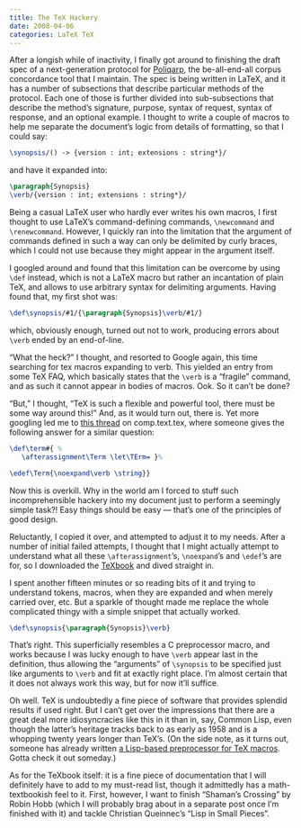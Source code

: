 ```yaml
---
title: The TeX Hackery
date: 2008-04-06
categories: LaTeX TeX
---
```


After a longish while of inactivity, I finally got around to finishing the draft spec of a next-generation protocol for [Poliqarp][1], the be-all-end-all corpus concordance tool that I maintain. The spec is being written in LaTeX, and it has a number of subsections that describe particular methods of the protocol. Each one of those is further divided into sub-subsections that describe the method’s signature, purpose, syntax of request, syntax of response, and an optional example. I thought to write a couple of macros to help me separate the document’s logic from details of formatting, so that I could say:

```latex
\synopsis/() -> {version : int; extensions : string*}/
```
and have it expanded into:

```latex
\paragraph{Synopsis}
\verb/{version : int; extensions : string*}/
```

Being a casual LaTeX user who hardly ever writes his own macros, I first thought to use LaTeX’s command-defining commands, `\newcommand` and `\renewcommand`. However, I quickly ran into the limitation that the argument of commands defined in such a way can only be delimited by curly braces, which I could not use because they might appear in the argument itself.

I googled around and found that this limitation can be overcome by using `\def` instead, which is not a LaTeX macro but rather an incantation of plain TeX, and allows to use arbitrary syntax for delimiting arguments. Having found that, my first shot was:

```latex
\def\synopsis/#1/{\paragraph{Synopsis}\verb/#1/}
```

which, obviously enough, turned out not to work, producing errors about `\verb` ended by an end-of-line.

“What the heck?” I thought, and resorted to Google again, this time searching for tex macros expanding to verb. This yielded an entry from some TeX FAQ, which basically states that the `\verb` is a “fragile” command, and as such it cannot appear in bodies of macros. Ook. So it can’t be done?

“But,” I thought, “TeX is such a flexible and powerful tool, there must be some way around this!” And, as it would turn out, there is. Yet more googling led me to [this thread][2] on comp.text.tex, where someone gives the following answer for a similar question:

```latex
\def\term#{ %
   \afterassignment\Term \let\TErm= }%

\edef\Term{\noexpand\verb \string}}
```

Now this is overkill. Why in the world am I forced to stuff such incomprehensible hackery into my document just to perform a seemingly simple task?! Easy things should be easy — that’s one of the principles of good design.

Reluctantly, I copied it over, and attempted to adjust it to my needs. After a number of initial failed attempts, I thought that I might actually attempt to understand what all these `\afterassignment`’s, `\noexpand`’s and `\edef`’s are for, so I downloaded the [TeXbook][3] and dived straight in.

I spent another fifteen minutes or so reading bits of it and trying to understand tokens, macros, when they are expanded and when merely carried over, etc. But a sparkle of thought made me replace the whole complicated thingy with a simple snippet that actually worked.

```latex
\def\synopsis{\paragraph{Synopsis}\verb}
```

That’s right. This superficially resembles a C preprocessor macro, and works because I was lucky enough to have `\verb` appear last in the definition, thus allowing the “arguments” of `\synopsis` to be specified just like arguments to `\verb` and fit at exactly right place. I’m almost certain that it does not always work this way, but for now it’ll suffice.

Oh well. TeX is undoubtedly a fine piece of software that provides splendid results if used right. But I can’t get over the impressions that there are a great deal more idiosyncracies like this in it than in, say, Common Lisp, even though the latter’s heritage tracks back to as early as 1958 and is a whopping twenty years longer than TeX’s. (On the side note, as it turns out, someone has already written [a Lisp-based preprocessor for TeX macros][4]. Gotta check it out someday.)

As for the TeXbook itself: it is a fine piece of documentation that I will definitely have to add to my must-read list, though it admittedly has a math-textbookish feel to it. First, however, I want to finish “Shaman’s Crossing” by Robin Hobb (which I will probably brag about in a separate post once I’m finished with it) and tackle Christian Queinnec’s “Lisp in Small Pieces”.

 [1]: http://poliqarp.sf.net/
 [2]: http://groups.google.pl/group/comp.text.tex/browse_thread/thread/5bca05fb8865a9c2
 [3]: http://www-cs-faculty.stanford.edu/~knuth/abcde.html
 [4]: http://www3.interscience.wiley.com/cgi-bin/abstract/98518913/ABSTRACT
